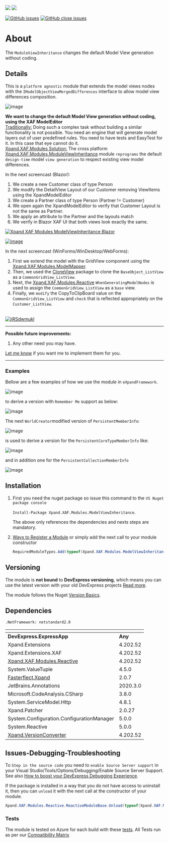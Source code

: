 ![](https://xpandshields.azurewebsites.net/nuget/v/Xpand.XAF.Modules.ModelViewInheritance.svg?&style=flat) ![](https://xpandshields.azurewebsites.net/nuget/dt/Xpand.XAF.Modules.ModelViewInheritance.svg?&style=flat)

[![GitHub issues](https://xpandshields.azurewebsites.net/github/issues/eXpandFramework/expand/ModelViewInheritance.svg)](https://github.com/eXpandFramework/eXpand/issues?utf8=%E2%9C%93&q=is%3Aissue+is%3Aopen+sort%3Aupdated-desc+label%3AReactive.XAF+label%3AModelViewInheritance) [![GitHub close issues](https://xpandshields.azurewebsites.net/github/issues-closed/eXpandFramework/eXpand/ModelViewInheritance.svg)](https://github.com/eXpandFramework/eXpand/issues?utf8=%E2%9C%93&q=is%3Aissue+is%3Aclosed+sort%3Aupdated-desc+label%3AReactive.XAF+label%3AModelViewInheritance)
# About 

The `ModuleViewInheritance` changes the default Model View generation without coding.

## Details
This is a `platform agnostic` module that extends the model views nodes with the `IModelObjectViewMergedDifferences` interface to allow model view differences composition. 

![image](https://user-images.githubusercontent.com/159464/50849204-f80e3b00-137e-11e9-8c6c-0a93edffb954.png)

**We want to change the default Model View generation without coding, using the XAF ModelEditor**
</br><u>Traditionally:</u>
Doing such a complex task without building a similar functionality is not possible. You need an engine that will generate model layers out of user predefined rules. You need to have tests and EasyTest for it. In this case that eye cannot do it. 
</br><u>Xpand.XAF.Modules Solution:</u>
The cross platform [Xpand.XAF.Modules.ModuleViewInheritance](https://github.com/eXpandFramework/DevExpress.XAF/tree/master/src/Modules/ModelViewInheritance) module `reprograms` the default `design-time` model `view generation` to respect existing view model differences.
 </br>

In the next screencast (Blazor): 
1. We create a new Customer class of type Person
2. We modify the DetailView Layout of our Customer removing ViewItems using the XpandModelEditor
3. We create a Partner class of type Person (Partner != Customer)
4. We open again the XpandModelEditor to verify that Customer Layout is not the same as Partner.
5. We apply an attribute to the Partner and the layouts match
6. We verify in Blazor XAF UI that both views look exactly the same.

<Twitter>

[![Xpand XAF Modules ModelViewInheritance Blazor](https://user-images.githubusercontent.com/159464/104476203-a5e4fd80-55c8-11eb-8b75-c62bf5d7c1d7.gif)](https://www.youtube.com/watch?v=6O02vQzNRPs&t=8s)
</Twitter>

[![image](https://user-images.githubusercontent.com/159464/87556331-2fba1980-c6bf-11ea-8a10-e525dda86364.png)](https://youtu.be/uh4SMPwJ5pU)


In the next screencast (WinForms/WinDesktop/WebForms): 
   1. First we extend the model with the GridView component using the [Xpand.XAF.Modules.ModelMapper](https://github.com/eXpandFramework/DevExpress.XAF/tree/master/src/Modules/ModelMapper).
   1. Then, we used the [CloneView](https://github.com/eXpandFramework/DevExpress.XAF/tree/master/src/Modules/CloneModelView) package to clone the `BaseObject_ListView` as a `CommonGridView_ListView`. 
   2. Next, the [Xpand.XAF.Modules.Reactive](https://github.com/eXpandFramework/DevExpress.XAF/tree/master/src/Modules/Reactive) `WhenGeneratingModelNodes` is used to assign the `CommonGridView_ListView` as a `base` view.
   2. Finally, we `modify` the CopyToClipBoard value on the `CommonGridView_ListView` and `check` that is reflected appropriately on the `Customer_ListView`. </br></br>

[![jiRSdwmukl](https://user-images.githubusercontent.com/159464/86963022-84640e80-c16c-11ea-8f8d-523a4d6f3312.gif)](https://youtu.be/uh4SMPwJ5pU)


--- 

**Possible future improvements:**

1. Any other need you may have.

[Let me know](https://github.com/sponsors/apobekiaris) if you want me to implement them for you.

---

### Examples
Bellow are a few examples of how we use the module in `eXpandFramework`. 



![image](https://user-images.githubusercontent.com/159464/50846982-1709ce80-1379-11e9-877a-6a2e277867a7.png)

to derive a version with `Remember Me` support as below:

![image](https://user-images.githubusercontent.com/159464/50847225-b75ff300-1379-11e9-998d-bcc22bc4bd00.png)

The next `WorldCreator`modified version of `PersistentMemberInfo`:

![image](https://user-images.githubusercontent.com/159464/50848737-af09b700-137d-11e9-94f0-578a0a922455.png)


is used to derive a version for the `PersistentCoreTypeMemberInfo` like:

![image](https://user-images.githubusercontent.com/159464/50848552-399de680-137d-11e9-84dc-a1d574100b48.png)

and in addition one for the `PersistentCollectionMemberInfo` 

![image](https://user-images.githubusercontent.com/159464/50848410-e7f55c00-137c-11e9-8f4a-c9511d95455b.png)


## Installation 
1. First you need the nuget package so issue this command to the `VS Nuget package console` 

   `Install-Package Xpand.XAF.Modules.ModelViewInheritance`.

    The above only references the dependencies and nexts steps are mandatory.

2. [Ways to Register a Module](https://documentation.devexpress.com/eXpressAppFramework/118047/Concepts/Application-Solution-Components/Ways-to-Register-a-Module)
or simply add the next call to your module constructor
    ```cs
    RequiredModuleTypes.Add(typeof(Xpand.XAF.Modules.ModelViewInheritanceModule));
    ```
## Versioning
The module is **not bound** to **DevExpress versioning**, which means you can use the latest version with your old DevExpress projects [Read more](https://github.com/eXpandFramework/XAF/tree/master/tools/Xpand.VersionConverter).

The module follows the Nuget [Version Basics](https://docs.microsoft.com/en-us/nuget/reference/package-versioning#version-basics).
## Dependencies
`.NetFramework: netstandard2.0`

|<!-- -->|<!-- -->
|----|----
|**DevExpress.ExpressApp**|**Any**
|Xpand.Extensions|4.202.52
 |Xpand.Extensions.XAF|4.202.52
 |[Xpand.XAF.Modules.Reactive](https://github.com/eXpandFramework/Reactive.XAF/tree/master/src/Modules/Xpand.XAF.Modules.Reactive)|4.202.52
 |System.ValueTuple|4.5.0
 |[Fasterflect.Xpand](https://github.com/eXpandFramework/Fasterflect)|2.0.7
 |JetBrains.Annotations|2020.3.0
 |Microsoft.CodeAnalysis.CSharp|3.8.0
 |System.ServiceModel.Http|4.8.1
 |Xpand.Patcher|2.0.27
 |System.Configuration.ConfigurationManager|5.0.0
 |System.Reactive|5.0.0
 |[Xpand.VersionConverter](https://github.com/eXpandFramework/Reactive.XAF/tree/master/tools/Xpand.VersionConverter)|4.202.52

## Issues-Debugging-Troubleshooting

To `Step in the source code` you need to `enable Source Server support` in your Visual Studio/Tools/Options/Debugging/Enable Source Server Support. See also [How to boost your DevExpress Debugging Experience](https://github.com/eXpandFramework/DevExpress.XAF/wiki/How-to-boost-your-DevExpress-Debugging-Experience#1-index-the-symbols-to-your-custom-devexpresss-installation-location).

If the package is installed in a way that you do not have access to uninstall it, then you can `unload` it with the next call at the constructor of your module.
```cs
Xpand.XAF.Modules.Reactive.ReactiveModuleBase.Unload(typeof(Xpand.XAF.Modules.ModelViewInheritance.ModelViewInheritanceModule))
```

### Tests
The module is tested on Azure for each build with these [tests](https://github.com/eXpandFramework/Packages/tree/master/src/Tests/Xpand.XAF.s.ModelViewInheritance.ModelViewInheritance). 
All Tests run as per our [Compatibility Matrix](https://github.com/eXpandFramework/DevExpress.XAF#compatibility-matrix)

